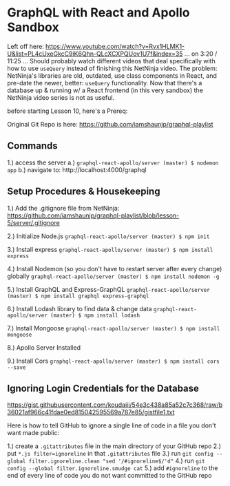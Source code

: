 # GraphQL with React and Apollo Sandbox

Left off here:
https://www.youtube.com/watch?v=Rvx1HLMK1-U&list=PL4cUxeGkcC9iK6Qhn-QLcXCXPQUov1U7f&index=35
...
on 3:20 / 11:25
... Should probably watch different videos that deal specifically with how to use `useQuery` instead of finishing this NetNinja video.  The problem: NetNinja's libraries are old, outdated, use class components in React, and pre-date the newer, better: `useQuery` functionality.  Now that there's a database up & running w/ a React frontend (in this very sandbox) the NetNinja video series is not as useful.


before starting Lesson 10, here's a Prereq:


Original Git Repo is here:
https://github.com/iamshaunjp/graphql-playlist

## Commands
1.) access the server
    a.) `graphql-react-apollo/server (master) $ nodemon app`
    b.) navigate to: http://localhost:4000/graphql


## Setup Procedures & Housekeeping
1.) Add the .gitignore file from NetNinja:
    https://github.com/iamshaunjp/graphql-playlist/blob/lesson-5/server/.gitignore

2.) Initialize Node.js
    `graphql-react-apollo/server (master) $ npm init`

3.) Install express
    `graphql-react-apollo/server (master) $ npm install express`

4.) Install Nodemon (so you don't have to restart server after every change) globally
    `graphql-react-apollo/server (master) $ npm install nodemon -g`

5.) Install GraphQL and Express-GraphQL
    `graphql-react-apollo/server (master) $ npm install graphql express-graphql`

6.) Install Lodash library to find data & change data
    `graphql-react-apollo/server (master) $ npm install lodash`

7.) Install Mongoose
    `graphql-react-apollo/server (master) $ npm install mongoose`

8.) Apollo Server Installed

9.) Install Cors
    `graphql-react-apollo/server (master) $ npm install cors --save`


## Ignoring Login Credentials for the Database
https://gist.githubusercontent.com/koudaiii/54e3c438a85a52c7c368/raw/b36021af966c41fdae0ed815042595569a787e85/gistfile1.txt

Here is how to tell GitHub to ignore a single line of code in a file you don't want made public:

1.) create a `.gitattributes` file in the main directory of your GitHub repo
2.) put `*.js filter=ignoreline` in that `.gitattributes` file
3.) run `git config --global filter.ignoreline.clean "sed '/#ignoreline$/'d"`
4.) run `git config --global filter.ignoreline.smudge cat`
5.) add `#ignoreline` to the end of every line of code you do not want committed to the GitHub repo
